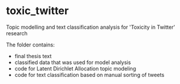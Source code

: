 # toxic_twitter
Topic modelling and text classification analysis for 'Toxicity in Twitter' research

The folder contains:
- final thesis text 
- classified data that was used for model analysis
- code for Latent Dirichlet Allocation topic modeling
- code for text classification based on manual sorting of tweets
